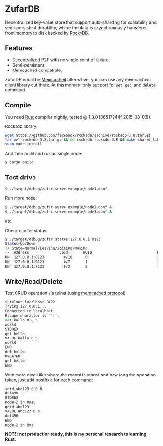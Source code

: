 # ZufarDB

Decentralized key-value store that support auto-sharding for scalability and semi-persistent
durability, where the data is asynchronously transfered from memory to disk backed by [RocksDB](http://rocksdb.org/).

## Features

* Decentralized P2P with no single point of failure.
* Semi-persistent.
* Memcached compatible, 

ZufarDB could be [Memcached](http://memcached.org/) alternative, you can use any memcached client library out there. At this moment only support for `set`, `get`, and `delete` command.

## Compile

You need [Rust](https://www.rust-lang.org/) compiler nightly, tested @ 1.3.0 (38517944f 2015-08-03)).

Rocksdb library:

```bash
wget https://github.com/facebook/rocksdb/archive/rocksdb-3.8.tar.gz
tar xvf rocksdb-3.8.tar.gz && cd rocksdb-rocksdb-3.8 && make shared_lib
sudo make install
```

And then build and run as single node:

```bash
$ cargo build
```

## Test drive

```bash
$ ./target/debug/zufar serve example/node1.conf
```

Run more node:

```bash
$ ./target/debug/zufar serve example/node2.conf &
$ ./target/debug/zufar serve example/node3.conf &
```




etc.

Check cluster status:

```bash
$ ./target/debug/zufar status 127.0.0.1 8123
Status=Up/Down
|/ State=Normal/Leaving/Joining/Moving
--  Address              Load       GUID                              Rack
UN  127.0.0.1:8123         0/10      0                                1
UN  127.0.0.1:9123         0/7       1                                1
UN  127.0.0.1:7123         0/2       2                                1
```

## Write/Read/Delete

Test CRUD operation via telnet (using [memcached protocol](https://github.com/memcached/memcached/blob/master/doc/protocol.txt))

```bash
$ telnet localhost 8122
Trying 127.0.0.1...
Connected to localhost.
Escape character is '^]'.
set hello 0 0 5
world
STORED
get hello
VALUE hello 0 5 
world
END
del hello
DELETED
get hello
END
```

With more detail like where the record is stored and how long the operation taken, just add postfix `d` for each command:

```bash
setd abc123 0 0 6
def456
STORED
node-2 in 0ms
getd abc123
VALUE abc123 0 6 
def456
END
node-2 in 0ms
```




**NOTE: not production ready, this is my personal research to learning Rust.**
